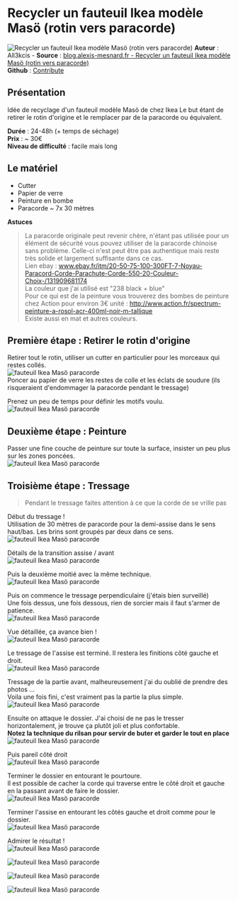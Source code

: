 # Recycler un fauteuil Ikea modèle Masö (rotin vers paracorde)

![Recycler un fauteuil Ikea modèle Masö (rotin vers paracorde)](img/bandeau.jpg)
**Auteur** : All3kcis - **Source** : [blog.alexis-mesnard.fr - Recycler un fauteuil Ikea modèle Masö (rotin vers paracorde)](https://blog.alexis-mesnard.fr/recycling-ikea-armchair-rattan-to-paracord/)  
**Github** : [Contribute](https://github.com/all3kcis/tutorials/tree/master/recycling-ikea-armchair-rattan-to-paracord)

## Présentation
Idée de recyclage d'un fauteuil modèle Masö de chez Ikea
Le but étant de retirer le rotin d'origine et le remplacer par de la paracorde ou équivalent.

**Durée** : 24-48h (+ temps de séchage)  
**Prix** : ~ 30€  
**Niveau de difficulté** : facile mais long

## Le matériel

- Cutter
- Papier de verre
- Peinture en bombe
- Paracorde ~ 7x 30 mètres

**Astuces**
> La paracorde originale peut revenir chère, n'étant pas utilisée pour un élément de sécurité vous pouvez utiliser de la paracorde chinoise sans problème. Celle-ci n'est peut être pas authentique mais reste très solide et largement suffisante dans ce cas.  
> Lien ebay : www.ebay.fr/itm/20-50-75-100-300FT-7-Noyau-Paracord-Corde-Parachute-Corde-550-20-Couleur-Choix-/131909681174  
> La couleur que j'ai utilisé est "238 black + blue"  
> Pour ce qui est de la peinture vous trouverez des bombes de peinture chez Action pour environ 3€ unité : http://www.action.fr/spectrum-peinture-a-rosol-acr-400ml-noir-m-tallique  
> Existe aussi en mat et autres couleurs.

## Première étape : Retirer le rotin d'origine

Retirer tout le rotin, utiliser un cutter en particulier pour les morceaux qui restes collés.  
![fauteuil Ikea Masö paracorde](img/20170104_200652.jpg)  
Poncer au papier de verre les restes de colle et les éclats de soudure (ils risqueraient d'endommager la paracorde pendant le tressage)  
  
Prenez un peu de temps pour définir les motifs voulu.
![fauteuil Ikea Masö paracorde](img/20170104_221435.jpg)  

## Deuxième étape : Peinture
Passer une fine couche de peinture sur toute la surface, insister un peu plus sur les zones poncées.  
![fauteuil Ikea Masö paracorde](img/20170106_185014.jpg) 

## Troisième étape : Tressage

> Pendant le tressage faites attention à ce que la corde de se vrille pas

Début du tressage !  
Utilisation de 30 mètres de paracorde pour la demi-assise dans le sens haut/bas.
Les brins sont groupés par deux dans ce sens.  
![fauteuil Ikea Masö paracorde](img/20170107_015431.jpg)  

Détails de la transition assise / avant  
![fauteuil Ikea Masö paracorde](img/20170107_015417.jpg)

Puis la deuxième moitié avec la même technique.  
![fauteuil Ikea Masö paracorde](img/20170108_215639.jpg)  
  
Puis on commence le tressage perpendiculaire (j'étais bien surveillé)   
Une fois dessus, une fois dessous, rien de sorcier mais il faut s'armer de patience.  
![fauteuil Ikea Masö paracorde](img/20170108_230502.jpg)  
  
Vue détaillée, ça avance bien !  
![fauteuil Ikea Masö paracorde](img/20170111_223531.jpg)  
  
Le tressage de l'assise est terminé. Il restera les finitions côté gauche et droit.  
![fauteuil Ikea Masö paracorde](img/20170111_232703.jpg)  
  
Tressage de la partie avant, malheureusement j'ai du oublié de prendre des photos ...    
Voila une fois fini, c'est vraiment pas la partie la plus simple.  
![fauteuil Ikea Masö paracorde](img/20170412_175506.jpg)  
  
Ensuite on attaque le dossier. J'ai choisi de ne pas le tresser horizontalement, je trouve ça plutôt joli et plus confortable.   
**Notez la technique du rilsan pour servir de buter et garder le tout en place**  
![fauteuil Ikea Masö paracorde](img/20170402_203803.jpg)  
  
Puis pareil côté droit  
![fauteuil Ikea Masö paracorde](img/20170408_233026.jpg)  
  
Terminer le dossier en entourant le pourtoure.  
Il est possible de cacher la corde qui traverse entre le côté droit et gauche en la passant avant de faire le dossier.  
![fauteuil Ikea Masö paracorde](img/20170409_012419.jpg)  
  
Terminer l'assise en entourant les côtés gauche et droit comme pour le dossier.  
![fauteuil Ikea Masö paracorde](img/20170412_175557.jpg)  
  
Admirer le résultat !  
![fauteuil Ikea Masö paracorde](img/20170412_175448.jpg)  
  
![fauteuil Ikea Masö paracorde](img/20170412_175506.jpg)  
  
![fauteuil Ikea Masö paracorde](img/20170412_175519.jpg) 

![fauteuil Ikea Masö paracorde](img/20170412_175533.jpg)  
